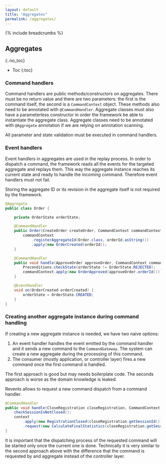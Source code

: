 ```yaml
---
layout: default
title: "Aggregates"
permalink: /aggregates/
---
```


{% include breadcrumbs %}

## Aggregates
{:.no_toc}

* Toc
{:toc}

### Command handlers

Command handlers are public methods/constructors on aggregates. There must be no return value and there are two parameters: the first is the command itself, the second is a `CommandContext` object.
These methods also need to be annotated with `@CommandHandler`. Aggregate classes must also have a parameterless constructor in order the framework be able to instantiate the aggregate class.
Aggregate classes need to be annotated with `@Aggregate` annotation if we are relying on annotation scanning.

All parameter and state validation must be executed in command handlers.

### Event handlers

Event handlers in aggregates are used in the replay process. In order to dispatch a command, the framework reads all the events for the targeted aggregate and replays them.
This way the aggregate instance reaches its current state and ready to handle the incoming command. Therefore event handlers must not fail.

Storing the aggregate ID or its revision in the aggregate itself is not required by the framework.

```java
@Aggregate
public class Order {

    private OrderState orderState;

    @CommandHandler
    public Order(CreateOrder createOrder, CommandContext commandContext) {
        commandContext
            .registerAggregateId(Order.class, orderId.asString())
            .apply(new OrderCreated(orderId));
    }

    @CommandHandler
    public void handle(ApproveOrder approveOrder, CommandContext commandContext) {
        Preconditions.checkState(orderState != OrderState.REJECTED);
        commandContext.apply(new OrderApproved(approveOrder.orderId()));
    }

    @EventHandler
    void on(OrderCreated orderCreated) {
        orderState = OrderState.CREATED;
    }
}
```

### Creating another aggregate instance during command handling

If creating a new aggregate instance is needed, we have two naive options:
1. An event handler handles the event emitted by the command handler and it sends a new command to the `CommandGateway`. The system can create a new aggregate during the processing of this command.
2. The consumer (mostly application, or controller layer) fires a new command once the first command is handled.

The first approach is good but may needs boilerplate code. The seconds approach is worse as the domain knowledge is leaked.

Revents allows to request a new command dispatch from a command handler.

```java
@CommandHandler
public void handle(CloseRegistration closeRegistration, CommandContext context) {
    checkSessionIsNotClosed();
    context
        .apply(new RegistrationClosed(closeRegistration.getSessionId()))
        .request(new CalculateFinalStatistics(closeRegistration.getSessionId()));
}
```

It is important that the dispatching process of the requested command will be started only once the current one is done. Technically it is very similar to the second approach above with the difference that the command is requested by and aggregate instead of the controller layer.
